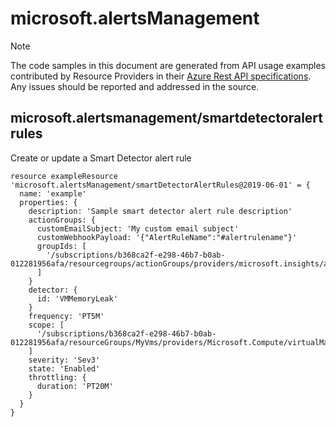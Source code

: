 # microsoft.alertsManagement
  
> [!NOTE]
> The code samples in this document are generated from API usage examples contributed by Resource Providers in their [Azure Rest API specifications](https://github.com/Azure/azure-rest-api-specs). Any issues should be reported and addressed in the source.


## microsoft.alertsmanagement/smartdetectoralertrules

Create or update a Smart Detector alert rule
```bicep
resource exampleResource 'microsoft.alertsManagement/smartDetectorAlertRules@2019-06-01' = {
  name: 'example'
  properties: {
    description: 'Sample smart detector alert rule description'
    actionGroups: {
      customEmailSubject: 'My custom email subject'
      customWebhookPayload: '{"AlertRuleName":"#alertrulename"}'
      groupIds: [
        '/subscriptions/b368ca2f-e298-46b7-b0ab-012281956afa/resourcegroups/actionGroups/providers/microsoft.insights/actiongroups/MyActionGroup'
      ]
    }
    detector: {
      id: 'VMMemoryLeak'
    }
    frequency: 'PT5M'
    scope: [
      '/subscriptions/b368ca2f-e298-46b7-b0ab-012281956afa/resourceGroups/MyVms/providers/Microsoft.Compute/virtualMachines/vm1'
    ]
    severity: 'Sev3'
    state: 'Enabled'
    throttling: {
      duration: 'PT20M'
    }
  }
}
```
